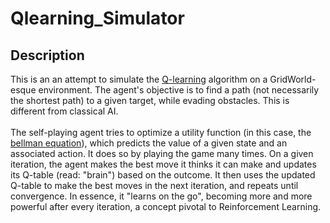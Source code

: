 # Qlearning_Simulator

## Description
This is an an attempt to simulate the [Q-learning](https://en.wikipedia.org/wiki/Q-learning) algorithm on a GridWorld-esque environment. The agent's objective is to find a path (not necessarily the shortest path) to a given target, while evading obstacles. This is different from classical AI. 
<br> 
<br>
The self-playing agent tries to optimize a utility function (in this case, the [bellman equation](https://en.wikipedia.org/wiki/Bellman_equation)), which predicts the value of a given state and an associated action. It does so by playing the game many times. On a given iteration, the agent makes the best move it thinks it can make and updates its Q-table (read: "brain") based on the outcome. It then uses the updated Q-table to make the best moves in the next iteration, and repeats until convergence.  In essence, it "learns on the go", becoming more and more powerful after every iteration, a concept pivotal to Reinforcement Learning.   

